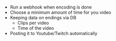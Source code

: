 * Run a webhook when encoding is done
* Choose a minimum amount of time for you video
* Keeping data on endings via DB
    * Clips per video
    * Time of the video
* Posting it to Youtube/Twitch automatically
